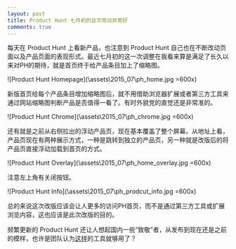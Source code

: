 ```yaml
---
layout: post
title: Product Hunt 七月初的这次改动非常好
comments: true
---
```


每天在 Product Hunt 上看新产品，也注意到 Product Hunt 自己也在不断改动页面以及产品页面的表现形式。最近七月初的这一次调整在我看来算是满足了长久以来对PH的期待，就是首页终于给产品条目加上了缩略图。

![Product Hunt Homepage](\assets\2015_07\ph_home.jpg =600x)

新版首页给每个产品条目增加缩略图后，就不用借助浏览器扩展或者第三方工具来通过网站缩略图判断产品是否值得一看了。有时外貌党的直觉还是非常准的。

![Product Hunt Chrome](\assets\2015_07\ph_chrome.jpg =600x)

还有就是之前从右侧拉出的浮动产品页，现在基本覆盖了整个屏幕。从地址上看，产品页现在有两种展示方式，一种是跳转到独立的产品页，另一种就是改版后的将产品页直接浮动加载到首页的方式。

![Product Hunt Overlay](\assets\2015_07\ph_home_overlay.jpg =600x)

注意左上角有关闭按钮。

![Product Hunt Info](\assets\2015_07\ph_prodcut_info.jpg =600x)

总的来说这次改版应该会让人更多的访问PH首页，而不是通过第三方工具或扩展浏览内容，这也应该是此次改版的目的。

频繁更新的 Product Hunt 还让人想起国内一些“致敬”者，从发布到现在还是之前的模样，也许是团队认为[这样](http://next.36kr.com/posts)的工具就够用了？